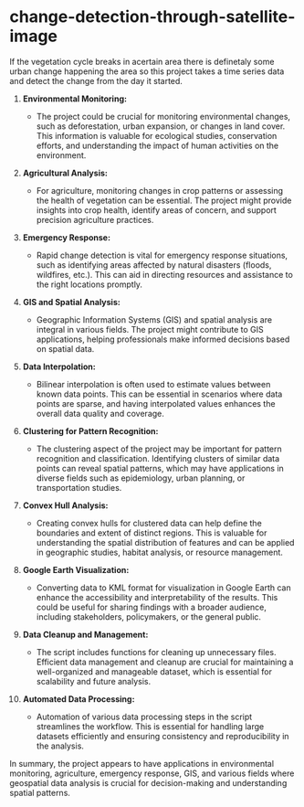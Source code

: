 # change-detection-through-satellite-image
If the vegetation cycle breaks in acertain area there is definetaly some urban change happening the area so this project takes a time series data and detect the change from the day it started.

1. **Environmental Monitoring:**
   - The project could be crucial for monitoring environmental changes, such as deforestation, urban expansion, or changes in land cover. This information is valuable for ecological studies, conservation efforts, and understanding the impact of human activities on the environment.

2. **Agricultural Analysis:**
   - For agriculture, monitoring changes in crop patterns or assessing the health of vegetation can be essential. The project might provide insights into crop health, identify areas of concern, and support precision agriculture practices.

3. **Emergency Response:**
   - Rapid change detection is vital for emergency response situations, such as identifying areas affected by natural disasters (floods, wildfires, etc.). This can aid in directing resources and assistance to the right locations promptly.

4. **GIS and Spatial Analysis:**
   - Geographic Information Systems (GIS) and spatial analysis are integral in various fields. The project might contribute to GIS applications, helping professionals make informed decisions based on spatial data.

5. **Data Interpolation:**
   - Bilinear interpolation is often used to estimate values between known data points. This can be essential in scenarios where data points are sparse, and having interpolated values enhances the overall data quality and coverage.

6. **Clustering for Pattern Recognition:**
   - The clustering aspect of the project may be important for pattern recognition and classification. Identifying clusters of similar data points can reveal spatial patterns, which may have applications in diverse fields such as epidemiology, urban planning, or transportation studies.

7. **Convex Hull Analysis:**
   - Creating convex hulls for clustered data can help define the boundaries and extent of distinct regions. This is valuable for understanding the spatial distribution of features and can be applied in geographic studies, habitat analysis, or resource management.

8. **Google Earth Visualization:**
   - Converting data to KML format for visualization in Google Earth can enhance the accessibility and interpretability of the results. This could be useful for sharing findings with a broader audience, including stakeholders, policymakers, or the general public.

9. **Data Cleanup and Management:**
   - The script includes functions for cleaning up unnecessary files. Efficient data management and cleanup are crucial for maintaining a well-organized and manageable dataset, which is essential for scalability and future analysis.

10. **Automated Data Processing:**
    - Automation of various data processing steps in the script streamlines the workflow. This is essential for handling large datasets efficiently and ensuring consistency and reproducibility in the analysis.

In summary, the project appears to have applications in environmental monitoring, agriculture, emergency response, GIS, and various fields where geospatial data analysis is crucial for decision-making and understanding spatial patterns.
